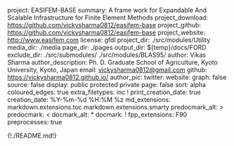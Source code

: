 project: EASIFEM-BASE
summary: A frame work for Expandable And Scalable Infrastructure for Finite Element Methods
project_download: https://github.com/vickysharma0812/easifem-base
project_github: https://github.com/vickysharma0812/easifem-base
project_website: http://www.easifem.com
license: gfdl
project_dir: ./src/modules/Utility
media_dir: ./media
page_dir: ./pages
output_dir: ${temp}/docs/FORD
exclude_dir:  ./src/submodules/
              ./src/modules/BLAS95/
author: Vikas Sharma
author_description: Ph. D.
	Graduate School of Agriculture, Kyoto University,
	Kyoto, Japan
email: vickysharma0812@gmail.com
github: https://vickysharma0812.github.io/
author_pic:
twitter:
website:
graph: false 
source: false 
display: public
         protected
         private
page: false
sort: alpha
coloured_edges: true
extra_filetypes:  inc !
print_creation_date: true
creation_date: %Y-%m-%d %H:%M %z
md_extensions: markdown.extensions.toc
               markdown.extensions.smarty
predocmark_alt: >
predocmark: <
docmark_alt: *
docmark: !
fpp_extensions: F90
preprocesses: true

{!./README.md!}

<!-- FORD features two macros to make it easier to provide intradocumentation links. These are `|url|` which gets replaced by the project URL, and `|media|`, which gets replaced by the (absolute) path to the media directory in the output. you can also use `favicon:` -->
